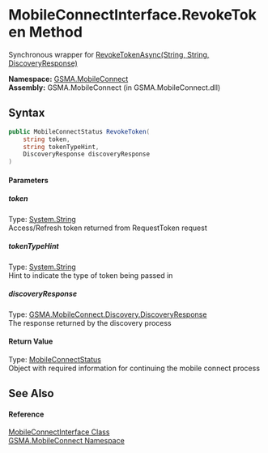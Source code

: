 MobileConnectInterface.RevokeToken Method
=========================================
Synchronous wrapper for [RevokeTokenAsync(String, String, DiscoveryResponse)][1]

**Namespace:** [GSMA.MobileConnect][2]  
**Assembly:** GSMA.MobileConnect (in GSMA.MobileConnect.dll)

Syntax
------

```csharp
public MobileConnectStatus RevokeToken(
	string token,
	string tokenTypeHint,
	DiscoveryResponse discoveryResponse
)
```

#### Parameters

##### *token*
Type: [System.String][3]  
Access/Refresh token returned from RequestToken request

##### *tokenTypeHint*
Type: [System.String][3]  
Hint to indicate the type of token being passed in

##### *discoveryResponse*
Type: [GSMA.MobileConnect.Discovery.DiscoveryResponse][4]  
The response returned by the discovery process

#### Return Value
Type: [MobileConnectStatus][5]  
Object with required information for continuing the mobile connect process

See Also
--------

#### Reference
[MobileConnectInterface Class][6]  
[GSMA.MobileConnect Namespace][2]  

[1]: RevokeTokenAsync.md
[2]: ../README.md
[3]: http://msdn.microsoft.com/en-us/library/s1wwdcbf
[4]: ../../GSMA.MobileConnect.Discovery/DiscoveryResponse/README.md
[5]: ../MobileConnectStatus/README.md
[6]: README.md
[7]: ../../_icons/Help.png